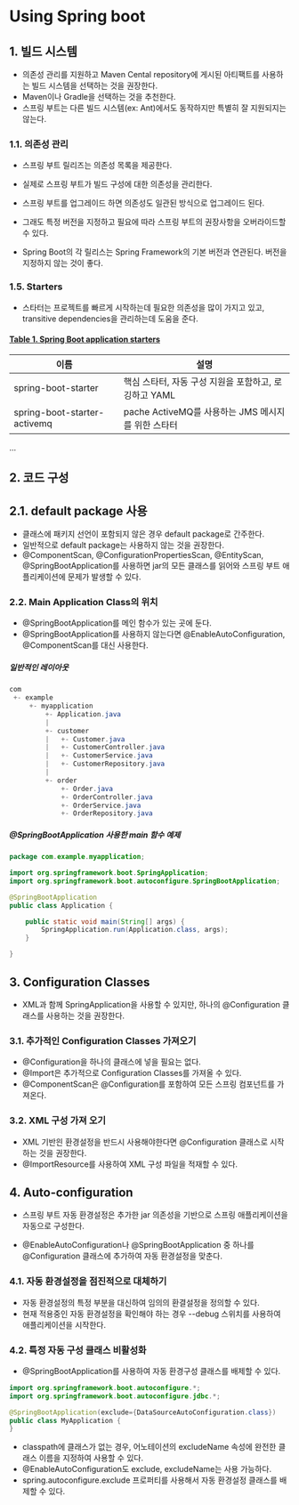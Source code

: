 # Using Spring boot

## 1. 빌드 시스템

* 의존성 관리를 지원하고 Maven Cental repository에 게시된 아티팩트를 사용하는 빌드 시스템을 선택하는 것을 권장한다.
* Maven이나 Gradle을 선택하는 것을 추천한다.
* 스프링 부트는 다른 빌드 시스템(ex: Ant)에서도 동작하지만 특별히 잘 지원되지는 않는다.


### 1.1. 의존성 관리

* 스프링 부트 릴리즈는 의존성 목록을 제공한다.
* 실제로 스프링 부트가 빌드 구성에 대한 의존성을 관리한다.
* 스프링 부트를 업그레이드 하면 의존성도 일관된 방식으로 업그레이드 된다.

* 그래도 특정 버전을 지정하고 필요에 따라 스프링 부트의 권장사항을 오버라이드할 수 있다.

* Spring Boot의 각 릴리스는 Spring Framework의 기본 버전과 연관된다. 버전을 지정하지 않는 것이 좋다.


### 1.5. Starters

* 스타터는 프로젝트를 빠르게 시작하는데 필요한 의존성을 많이 가지고 있고, transitive dependencies을 관리하는데 도움을 준다.


####  [Table 1. Spring Boot application starters](https://docs.spring.io/spring-boot/docs/2.4.3/reference/html/using-spring-boot.html#using-boot-starter)

| 이름	| 설명 |
|------|-----|
| spring-boot-starter | 핵심 스타터, 자동 구성 지원을 포함하고, 로깅하고 YAML |
| spring-boot-starter-activemq | pache ActiveMQ를 사용하는 JMS 메시지를 위한 스타터 |
...



## 2. 코드 구성

## 2.1. default package 사용

* 클래스에 패키지 선언이 포함되지 않은 경우 default package로 간주한다.
* 일반적으로 default package는 사용하지 않는 것을 권장한다.
* @ComponentScan, @ConfigurationPropertiesScan, @EntityScan, @SpringBootApplication를 사용하면 jar의 모든 클래스를 읽어와 스프링 부트 애플리케이션에 문제가 발생할 수 있다.



### 2.2. Main Application Class의 위치

* @SpringBootApplication를 메인 함수가 있는 곳에 둔다.
* @SpringBootApplication를 사용하지 않는다면 @EnableAutoConfiguration, @ComponentScan를 대신 사용한다.

##### 일반적인 레이아웃

```java
com
 +- example
     +- myapplication
         +- Application.java
         |
         +- customer
         |   +- Customer.java
         |   +- CustomerController.java
         |   +- CustomerService.java
         |   +- CustomerRepository.java
         |
         +- order
             +- Order.java
             +- OrderController.java
             +- OrderService.java
             +- OrderRepository.java
```


##### @SpringBootApplication 사용한 main 함수 예제

```java
package com.example.myapplication;

import org.springframework.boot.SpringApplication;
import org.springframework.boot.autoconfigure.SpringBootApplication;

@SpringBootApplication
public class Application {

    public static void main(String[] args) {
        SpringApplication.run(Application.class, args);
    }

}
```


## 3. Configuration Classes

* XML과 함께 SpringApplication을 사용할 수 있지만, 하나의 @Configuration 클래스를 사용하는 것을 권장한다.

### 3.1. 추가적인 Configuration Classes 가져오기

* @Configuration을 하나의 클래스에 넣을 필요는 없다.
* @Import은 추가적으로 Configuration Classes를 가져올 수 있다.
* @ComponentScan은 @Configuration를 포함하여 모든 스프링 컴포넌트를 가져온다.


### 3.2. XML 구성 가져 오기

* XML 기반읜 환경설정을 반드시 사용해야한다면 @Configuration 클래스로 시작하는 것을 권장한다.
* @ImportResource를 사용하여 XML 구성 파일을 적재할 수 있다.


## 4. Auto-configuration

* 스프링 부트 자동 환경설정은 추가한 jar 의존성을 기반으로 스프링 애플리케이션을 자동으로 구성한다.

* @EnableAutoConfiguration나 @SpringBootApplication 중 하나를 @Configuration 클래스에 추가하여 자동 환경설정을 맞춘다.


### 4.1. 자동 환경설정을 점진적으로 대체하기

* 자동 환경설정의 특정 부분을 대신하여 임의의 환결설정을 정의할 수 있다.
* 현재 적용중인 자동 환경설정을 확인해야 하는 경우 --debug 스위치를 사용하여 애플리케이션을 시작한다.


### 4.2. 특정 자동 구성 클래스 비활성화

* @SpringBootApplication를 사용하여 자동 환경구성 클래스를 배제할 수 있다.

```java
import org.springframework.boot.autoconfigure.*;
import org.springframework.boot.autoconfigure.jdbc.*;

@SpringBootApplication(exclude={DataSourceAutoConfiguration.class})
public class MyApplication {
}
```

* classpath에 클래스가 없는 경우, 어노테이션의 excludeName 속성에 완전한 클래스 이름을 지정하여 사용할 수 있다.
* @EnableAutoConfiguration도 exclude, excludeName는 사용 가능하다.
* spring.autoconfigure.exclude 프로퍼티를 사용해서 자동 환경설정 클래스를 배제할 수 있다. 